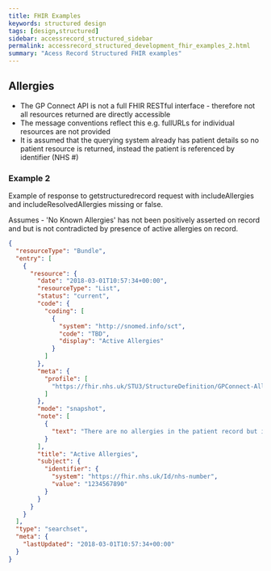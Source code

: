 ```yaml
---
title: FHIR Examples
keywords: structured design
tags: [design,structured]
sidebar: accessrecord_structured_sidebar
permalink: accessrecord_structured_development_fhir_examples_2.html
summary: "Acess Record Structured FHIR examples"
---
```


## Allergies ##

- The GP Connect API is not a full FHIR RESTful interface - therefore not all resources returned are directly accessible
- The message conventions reflect this e.g. fullURLs for individual resources are not provided
- It is assumed that the querying system already has patient details so no patient resource is returned, instead the patient is referenced by identifier (NHS #)

### Example 2 ###

Example of response to getstructuredrecord request with includeAllergies and includeResolvedAllergies missing or false.

Assumes - 'No Known Allergies' has not been positively asserted on record and but is not contradicted by presence of active allergies on record.

```json
{
  "resourceType": "Bundle",
  "entry": [
    {
      "resource": {
        "date": "2018-03-01T10:57:34+00:00",
        "resourceType": "List",
        "status": "current",
        "code": {
          "coding": [
            {
              "system": "http://snomed.info/sct",
              "code": "TBD",
              "display": "Active Allergies"
            }
          ]
        },
        "meta": {
          "profile": [
            "https://fhir.nhs.uk/STU3/StructureDefinition/GPConnect-Allergy-List-1"
          ]
        },
        "mode": "snapshot",
        "note": [
          {
            "text": "There are no allergies in the patient record but it has not been confirmed with the patient that they have no allergies (i.e. 'no known allergies' code has not been recorded)."
          }
        ],
        "title": "Active Allergies",
        "subject": {
          "identifier": {
            "system": "https://fhir.nhs.uk/Id/nhs-number",
            "value": "1234567890"
          }
        }
      }
    }
  ],
  "type": "searchset",
  "meta": {
    "lastUpdated": "2018-03-01T10:57:34+00:00"
  }
}
```
